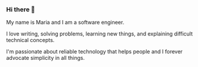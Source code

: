 ### Hi there 👋

My name is Maria and I am a software engineer.

I love writing, solving problems, learning new things, and explaining difficult technical concepts. 

I'm passionate about reliable technology that helps people and I forever advocate simplicity in all things. 


<!--
**mpaktiti/mpaktiti** is a ✨ _special_ ✨ repository because its `README.md` (this file) appears on your GitHub profile.

Here are some ideas to get you started:

- 🔭 I’m currently working on ...
- 🌱 I’m currently learning ...
- 👯 I’m looking to collaborate on ...
- 🤔 I’m looking for help with ...
- 💬 Ask me about ...
- 📫 How to reach me: ...
- 😄 Pronouns: ...
- ⚡ Fun fact: ...
-->
